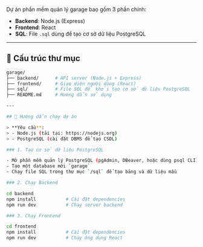 Dự án phần mềm quản lý garage bao gồm 3 phần chính:

- **Backend**: Node.js (Express)
- **Frontend**: React
- **SQL**: File `.sql` dùng để tạo cơ sở dữ liệu PostgreSQL

---

## 📁 Cấu trúc thư mục

```bash
garage/
├── backend/      # API server (Node.js + Express)
├── frontend/     # Giao diện người dùng (React)
├── sql/          # File SQL để khởi tạo cơ sở dữ liệu PostgreSQL
├── README.md     # Hướng dẫn sử dụng

---

## 🚀 Hướng dẫn chạy dự án

> **Yêu cầu**:
> - Node.js (tải tại: https://nodejs.org)
> - PostgreSQL (cài đặt DBMS để tạo CSDL)

### 1. Tạo cơ sở dữ liệu PostgreSQL

- Mở phần mềm quản lý PostgreSQL (pgAdmin, DBeaver, hoặc dùng psql CLI)
- Tạo một database mới `garage`
- Chạy file SQL trong thư mục `/sql` để tạo bảng và dữ liệu mẫu

### 2. Chạy Backend

cd backend
npm install           # Cài đặt dependencies
npm run dev           # Chạy server backend

### 3. Chạy Frontend

cd frontend
npm install           # Cài đặt dependencies
npm run dev           # Chạy ứng dụng React
